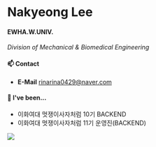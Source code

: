 # Nakyeong Lee

#### EWHA.W.UNIV.
*Division of Mechanical & Biomedical Engineering*

#### 📫 Contact
* **E-Mail** rinarina0429@naver.com

#### 🎨 I've been...
* 이화여대 멋쟁이사자처럼 10기 BACKEND
* 이화여대 멋쟁이사자처럼 11기 운영진(BACKEND)

<a href="https://www.instagram.com/2.or_kng/" target="_blank"><img src="https://img.shields.io/badge/2.or_kng-E4405F?style=flat-square&logo=instagram&logoColor=FFFFFF"/></a>
